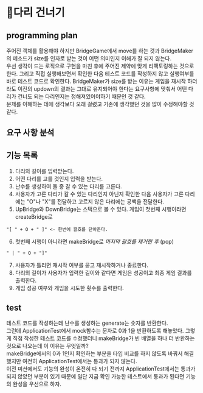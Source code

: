 # 🌈다리 건너기

## programming plan

주어진 객체를 활용해야 하지만 BridgeGame에서 move를 하는 것과 BridgeMaker 의 메소드가 size를 인자로 받는 것이 어떤 의미인지 이해가 잘 되지 않는다.  
우선 생각이 드는 로직으로 구현을 마친 후에 주어진 제약에 맞게 리팩토링하는 것으로 한다.
그리고 직접 실행해보면서 확인한 다음 테스트 코드를 작성하지 않고 실행여부를 바로 테스트 코드로 확인한다.
BridgeMaker가 size를 받는 이유는 게임을 재시작 하더라도 이전의 updown의 결과는 그대로 유지되어야 한다는 요구사항에 맞춰서 어떤 다리가 건너도 되는 다리인지는 정해져있어야하기 때문인 것 같다.  
문제를 이해하는 데에 생각보다 오래 걸렸고 기존에 생각했던 것을 많이 수정해야할 것 같다.

## 요구 사항 분석

## 기능 목록

1. 다리의 길이를 입력받는다.
2. 어떤 다리를 고를 것인지 입력을 받는다.
3. 난수를 생성하여 둘 중 갈 수 있는 다리를 고른다.
4. 사용자가 고른 다리가 갈 수 있는 다리인지 아닌지 확인한 다음 사용자가 고른 다리에는 "O"나 "X"를 전달하고 고르지 않은 다리에는 공백을 전달한다.
5. UpBridge와 DownBridge는 스택으로 볼 수 있다. 게임이 첫번째 시행이라면 createBridge로

```
"[ " + O + " ]" <- 한번에 괄호를 닫아준다.
```

6. 첫번째 시행이 아니라면 makeBridge로 _마지막 괄호를 제거한 후_ (pop)

```
" | " + O + "]"
```

7. 사용자가 틀리면 재시작 여부를 묻고 재시작하거나 종료한다.
8. 다리의 길이가 사용자가 입력한 길이와 같다면 게임은 성공이고 최종 게임 결과를 출력한다.
9. 게임 성공 여부와 게임을 시도한 횟수를 출력한다.

## test

테스트 코드를 작성하는데 난수를 생성하는 generate는 숫자를 반환한다.  
그런데 ApplicationTest에서 mock함수는 문자로 0과 1을 반환하도록 해놓았다. 그렇게 직접 작성한 테스트 코드를 수정했더니 makeBridge가 빈 배열을 하나 더 반환하는 것으로 나오는데 이 이유는 무엇일까?  
makeBridge에서의 0과 1인지 확인하는 부분을 타입 비교를 하지 않도록 바꿔서 해결했지만 여전히 ApplicationTest에서는 통과가 되지 않는다.  
이전 미션에서도 기능의 완성이 온전히 다 되기 전까지 ApplicationTest에서는 통과가 되지 않았던 부분이 있기 때문에 일단 지금 확인 가능한 테스트에서 통과가 된다면 기능의 완성을 우선으로 하자.
